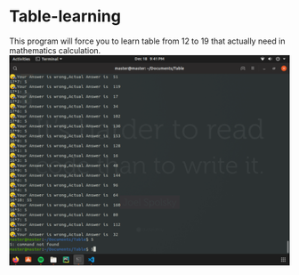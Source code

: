 # Table-learning
This program will force you to learn table from 12 to 19 that actually need in mathematics calculation.
![alt text](https://raw.githubusercontent.com/nikhilrajpandey/Table-learning//master/images/Screenshot-1.png)
